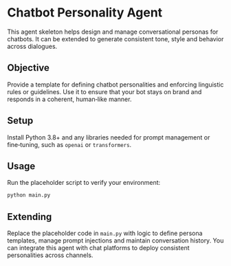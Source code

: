 # Chatbot Personality Agent

This agent skeleton helps design and manage conversational personas for
chatbots.  It can be extended to generate consistent tone, style and
behavior across dialogues.

## Objective

Provide a template for defining chatbot personalities and enforcing
linguistic rules or guidelines.  Use it to ensure that your bot stays on
brand and responds in a coherent, human‑like manner.

## Setup

Install Python 3.8+ and any libraries needed for prompt management or
fine‑tuning, such as `openai` or `transformers`.

## Usage

Run the placeholder script to verify your environment:

```bash
python main.py
```

## Extending

Replace the placeholder code in `main.py` with logic to define persona
templates, manage prompt injections and maintain conversation history.
You can integrate this agent with chat platforms to deploy consistent
personalities across channels.
